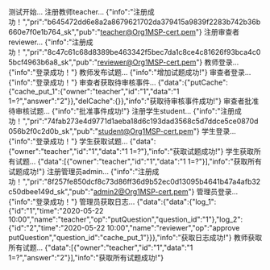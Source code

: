 测试开始...
注册教师teacher...
{"info":"注册成功！","pri":"b645472dd6e8a2a8679621702da379415a9839f2283b742b36b660e7f0e1b764_sk","pub":"teacher@Org1MSP-cert.pem"}
注册审查者reviewer...
{"info":"注册成功！","pri":"8c47c61c68d8389be463342f5bec7da1c8ce4c81626f93bca4c05bcf4963b6a8_sk","pub":"reviewer@Org1MSP-cert.pem"}
教师登录...
{"info":"登录成功！"}
教师发布试题...
{"info":"增加试题成功!"}
审查者登录...
{"info":"登录成功！"}
审查者获取待审核事件...
{"data":{"putCache":{"cache_put_1":{"owner":"teacher","id":"1","data":"1 1=?","answer":"2"}},"delCache":{}},"info":"获取待审核事件成功!"}
审查者批准待审核试题...
{"info":"批准事件成功!"}
注册学生student...
{"info":"注册成功！","pri":"74fab273e4d9771d1aeba18d6c193dad3568c5d7ddce5ce0870d056b2f0c2d0b_sk","pub":"student@Org1MSP-cert.pem"}
学生登录...
{"info":"登录成功！"}
学生获取试题...
{"data":{"owner":"teacher","id":"1","data":"1 1=?"},"info":"获取试题成功!"}
学生获取所有试题...
{"data":[{"owner":"teacher","id":"1","data":"1 1=?"}],"info":"获取所有试题成功!"}
注册管理员admin...
{"info":"注册成功！","pri":"8f257fe850dcf8c73d86ff36d9b52ec0d13095b4641b47a4afb32c50dbee149d_sk","pub":"admin2@Org1MSP-cert.pem"}
管理员登录...
{"info":"登录成功！"}
管理员获取日志...
{"data":{"data":{"log_1":{"id":"1","time":"2020-05-22 10:00","name":"teacher","op":"putQuestion","question_id":"1"},"log_2":{"id":"2","time":"2020-05-22 10:00","name":"reviewer","op":"approve putQuestion","question_id":"cache_put_1"}}},"info":"获取日志成功!"}
教师获取所有试题...
{"data":[{"owner":"teacher","id":"1","data":"1 1=?","answer":"2"}],"info":"获取所有试题成功!"}
